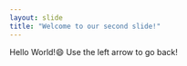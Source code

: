```yaml
---
layout: slide
title: "Welcome to our second slide!"
---
```

Hello World!:smile:
Use the left arrow to go back!
